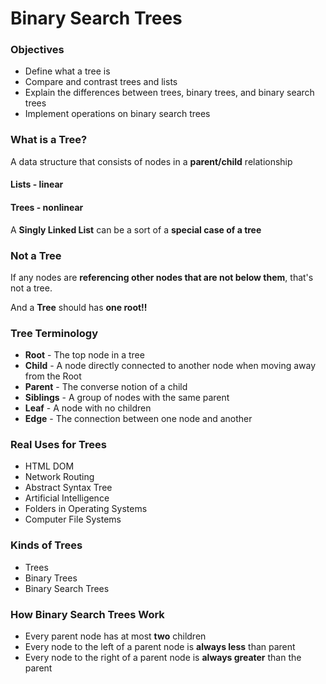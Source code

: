 # Binary Search Trees

### Objectives

- Define what a tree is
- Compare and contrast trees and lists
- Explain the differences between trees, binary trees, and binary search trees
- Implement operations on binary search trees

### What is a Tree?

A data structure that consists of nodes in a **parent/child** relationship

#### Lists - linear

#### Trees - nonlinear

A **Singly Linked List** can be a sort of a **special case of a tree**

### Not a Tree

If any nodes are **referencing other nodes that are not below them**, that's not a tree.

And a **Tree** should has **one root!!**

### Tree Terminology

- **Root** - The top node in a tree
- **Child** - A node directly connected to another node when moving away from the Root
- **Parent** - The converse notion of a child
- **Siblings** - A group of nodes with the same parent
- **Leaf** - A node with no children
- **Edge** - The connection between one node and another

### Real Uses for Trees

- HTML DOM
- Network Routing
- Abstract Syntax Tree
- Artificial Intelligence
- Folders in Operating Systems
- Computer File Systems

### Kinds of Trees

- Trees
- Binary Trees
- Binary Search Trees

### How Binary Search Trees  Work

- Every parent node has at most **two** children
- Every node to the left of a parent node is **always less** than parent
- Every node to the right of a parent node is **always greater** than the parent

